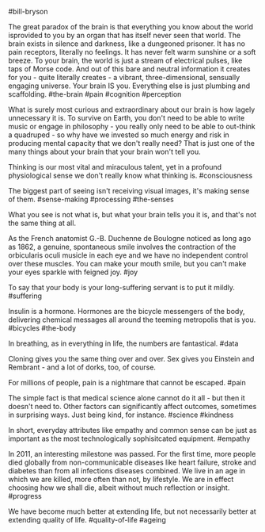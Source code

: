 #bill-bryson

The great paradox of the brain is that everything you know about the world isprovided to you by an organ that has itself never seen that world. The brain exists in silence and darkness, like a dungeoned prisoner. It has no pain receptors, literally no feelings. It has never felt warm sunshine or a soft breeze. To your brain, the world is just a stream of electrical pulses, like taps of Morse code. And out of this bare and neutral information it creates for you - quite literally creates - a vibrant, three-dimensional, sensually engaging universe. Your brain IS you. Everything else is just plumbing and scaffolding.
#the-brain #pain #cognition #perception 

What is surely most curious and extraordinary about our brain is how lagely unnecessary it is. To survive on Earth, you don't need to be able to write music or engage in philosophy - you really only need to be able to out-think a quadruped - so why have we invested so much energy and risk in producing mental capacity that we don't really need?    That is just one of the many things about your brain that your brain won't tell you. 

Thinking is our most vital and miraculous talent, yet in a profound physiological sense we don't really know what thinking is. 
#consciousness 

The biggest part of seeing isn't receiving visual images, it's making sense of them. 
#sense-making #processing #the-senses 

What you see is not what is, but what your brain tells you it is, and that's not the same thing at all. 

As the French anatomist G.-B. Duchenne de Boulogne noticed as long ago as 1862, a genuine, spontaneous smile involves the contraction of the orbicularis oculi musicle in each eye and we have no independent control over these muscles. You can make your mouth smile, but you can't make your eyes sparkle with feigned joy. 
#joy

To say that your body is your long-suffering servant is to put it mildly. 
#suffering

Insulin is a hormone. Hormones are the bicycle messengers of the body, delivering chemical messages all around the teeming metropolis that is you. #bicycles #the-body 

In breathing, as in everything in life, the numbers are fantastical. #data

Cloning gives you the same thing over and over. Sex gives you Einstein and Rembrant - and a lot of dorks, too, of course. 

For millions of people, pain is a nightmare that cannot be escaped. #pain

The simple fact is that medical science alone cannot do it all - but then it doesn't need to. Other factors can significantly affect outcomes, sometimes in surprising ways. Just being kind, for instance. #science #kindness

In short, everyday attributes like empathy and common sense can be just as important as the most technologically sophisitcated equipment. #empathy

In 2011, an interesting milestone was passed. For the first time, more people died globally from non-communicable diseases like heart failure, stroke and diabetes than from all infections diseases combined. We live in an age in which we are killed, more often than not, by lifestyle. We are in effect choosing how we shall die, albeit without much reflection or insight. #progress

We have become much better at extending life, but not necessarily better at extending quality of life. #quality-of-life #ageing